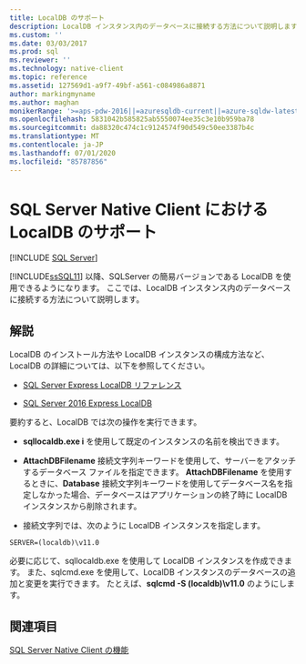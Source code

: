 ```yaml
---
title: LocalDB のサポート
description: LocalDB インスタンス内のデータベースに接続する方法について説明します。これは SQL Server Native Client でサポートされている SQL Server の軽量バージョンです。
ms.custom: ''
ms.date: 03/03/2017
ms.prod: sql
ms.reviewer: ''
ms.technology: native-client
ms.topic: reference
ms.assetid: 127569d1-a9f7-49bf-a561-c084986a8871
author: markingmyname
ms.author: maghan
monikerRange: '>=aps-pdw-2016||=azuresqldb-current||=azure-sqldw-latest||>=sql-server-2016||=sqlallproducts-allversions||>=sql-server-linux-2017||=azuresqldb-mi-current'
ms.openlocfilehash: 5831042b585825ab5550074ee35c3e10b959ba78
ms.sourcegitcommit: da88320c474c1c9124574f90d549c50ee3387b4c
ms.translationtype: MT
ms.contentlocale: ja-JP
ms.lasthandoff: 07/01/2020
ms.locfileid: "85787856"
---
```

# <a name="sql-server-native-client-support-for-localdb"></a>SQL Server Native Client における LocalDB のサポート
[!INCLUDE [SQL Server](../../../includes/applies-to-version/sql-asdb-asdbmi-asdw-pdw.md)]

  [!INCLUDE[ssSQL11](../../../includes/sssql11-md.md)] 以降、SQLServer の簡易バージョンである LocalDB を使用できるようになります。 ここでは、LocalDB インスタンス内のデータベースに接続する方法について説明します。  
  
## <a name="remarks"></a>解説  
 LocalDB のインストール方法や LocalDB インスタンスの構成方法など、LocalDB の詳細については、以下を参照してください。  
  
-   [SQL Server Express LocalDB リファレンス](../../../relational-databases/sql-server-express-localdb-reference.md)  
  
-   [SQL Server 2016 Express LocalDB](../../../database-engine/configure-windows/sql-server-2016-express-localdb.md)  
  
 要約すると、LocalDB では次の操作を実行できます。  
  
-   **sqllocaldb.exe i** を使用して既定のインスタンスの名前を検出できます。  
  
-   **AttachDBFilename** 接続文字列キーワードを使用して、サーバーをアタッチするデータベース ファイルを指定できます。 **AttachDBFilename** を使用するときに、**Database** 接続文字列キーワードを使用してデータベース名を指定しなかった場合、データベースはアプリケーションの終了時に LocalDB インスタンスから削除されます。  
  
-   接続文字列では、次のように LocalDB インスタンスを指定します。  
  
```  
SERVER=(localdb)\v11.0  
```  
  
 必要に応じて、sqllocaldb.exe を使用して LocalDB インスタンスを作成できます。 また、sqlcmd.exe を使用して、LocalDB インスタンスのデータベースの追加と変更を実行できます。 たとえば、**sqlcmd -S (localdb)\v11.0** のようにします。  
  
## <a name="see-also"></a>関連項目  
 [SQL Server Native Client の機能](../../../relational-databases/native-client/features/sql-server-native-client-features.md)  
  
  

